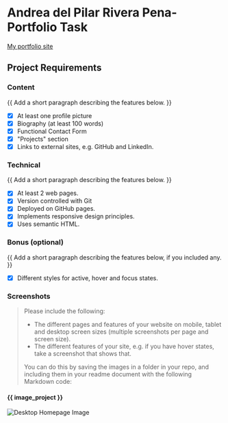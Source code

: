 #  Andrea del Pilar Rivera Pena- Portfolio Task
[My portfolio site]( https://andrea-rivera.github.io/sheCodesFirstProject/index.html)
## Project Requirements
### Content
{{ Add a short paragraph describing the features below. }}
- [x] At least one profile picture
- [x] Biography (at least 100 words)
- [x] Functional Contact Form
- [x] "Projects" section
- [x] Links to external sites, e.g. GitHub and LinkedIn.
### Technical
{{ Add a short paragraph describing the features below. }}
- [x] At least 2 web pages.
- [x] Version controlled with Git
- [x] Deployed on GitHub pages.
- [x] Implements responsive design principles.
- [x] Uses semantic HTML.
### Bonus (optional)
{{ Add a short paragraph describing the features below, if you included any. }}
- [x] Different styles for active, hover and focus states.
### Screenshots
> Please include the following:
> - The different pages and features of your website on mobile, tablet and
desktop screen sizes (multiple screenshots per page and screen size).
> - The different features of your site, e.g. if you have hover states, take a
screenshot that shows that.
>
> You can do this by saving the images in a folder in your repo, and including
them in your readme document with the following Markdown code:
#### {{ image_project }}
![ Desktop Homepage Image ](  "..images/index-desktop.jpg")
